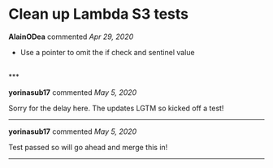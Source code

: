 # Clean up Lambda S3 tests

**AlainODea** commented *Apr 29, 2020*

* Use a pointer to omit the if check and sentinel value
<br />
***


**yorinasub17** commented *May 5, 2020*

Sorry for the delay here. The updates LGTM so kicked off a test!
***

**yorinasub17** commented *May 5, 2020*

Test passed so will go ahead and merge this in!
***

